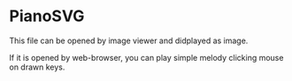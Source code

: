 # PianoSVG

This file can be opened by image viewer and didplayed as image.

If it is opened by web-browser, you can play simple melody clicking mouse on drawn keys.